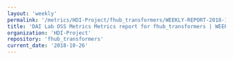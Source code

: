 ```yaml
---
layout: 'weekly'
permalink: '/metrics/HDI-Project/fhub_transformers/WEEKLY-REPORT-2018-10-26'
title: 'DAI Lab OSS Metrics Metrics report for fhub_transformers | WEEKLY-REPORT-2018-10-26'
organization: 'HDI-Project'
repository: 'fhub_transformers'
current_date: '2018-10-26'
---
```

